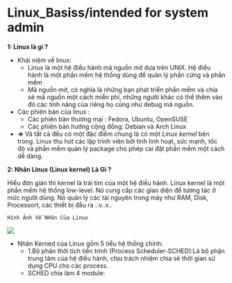 # Linux_Basiss/intended for system admin
**1: Linux là gì ?**
- Khái niệm về linux:
  - Linux là một hệ điều hành mã nguồn mở dựa trên UNIX. Hệ điều hành là một phần mềm hệ thống dùng để quản lý phần cứng và phần mềm
  - Mã nguồn mở, có nghĩa là những bạn phát triển phần mềm và chia sẻ mã nguồn một cách miễn phí, những người khác có thể thêm vào đó các tính năng của riêng họ cũng như debug mã nguồn.
- Các phiên bản của linux :
  - Các phiên bản thương mại :  Fedora, Ubuntu, OpenSUSE
  - Các phiên bản hướng cộng đồng: Debian và Arch Linux
- **=>** Và tất cả đều có một đặc điểm chung là có một *Linux kernel* bên trong. Linux thu hút các lập trình viên bởi tính linh hoạt, sức mạnh, tốc độ và phần mềm quản lý package cho phép cài đặt phần mềm một cách dễ dàng.

**2: Nhân Linux (Linux kernel) Là Gì ?**

Hiểu đơn giản thì kernel là trái tim của một hệ điều hành. Linux kernel là một phần mềm hệ thống low-level. Nó cung cấp các giao diện để tương tác ở mức người dùng. Nó quản lý các tài nguyên trong máy như RAM, Disk, Processort, các thiết bị đầu ra ..v..v..

`Hình Ảnh Về NHân Của Linux`

<img src="http://www.ibm.com/developerworks/linux/library/l-linux-kernel/figure3.jpg">

- Nhân Kerned của Linux gồm 5 tiểu hệ thống chính:
   - 1.Bộ phân thời tích tiến trình (Process Scheduler-SCHED):Là bộ phận trung tâm của hệ điều hành, chịu trách nhiệm chia sẻ thời gian sử dụng CPU cho các process.
   - SCHED chia làm 4 module:
   
   
